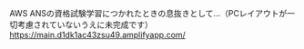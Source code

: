 AWS ANSの資格試験学習につかれたときの息抜きとして...（PCレイアウトが一切考慮されていないうえに未完成です）
https://main.d1dk1ac43zsu49.amplifyapp.com/
